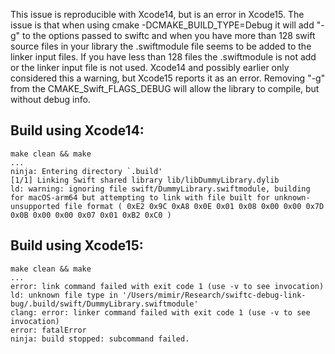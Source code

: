 This issue is reproducible with Xcode14, but is an error in Xcode15. The issue is that when using cmake -DCMAKE_BUILD_TYPE=Debug it will add "-g" to the options passed to swiftc and when you have more than 128 swift source files in your library the .swiftmodule file seems to be added to the linker input files. If you have less than 128 files the .swiftmodule is not add or the linker input file is not used. Xcode14 and possibly earlier only considered this a warning, but Xcode15 reports it as an error. Removing "-g" from the CMAKE_Swift_FLAGS_DEBUG will allow the library to compile, but without debug info.

## Build using Xcode14:

    make clean && make
    ...
    ninja: Entering directory `.build'
    [1/1] Linking Swift shared library lib/libDummyLibrary.dylib
    ld: warning: ignoring file swift/DummyLibrary.swiftmodule, building for macOS-arm64 but attempting to link with file built for unknown-unsupported file format ( 0xE2 0x9C 0xA8 0x0E 0x01 0x08 0x00 0x00 0x7D 0x0B 0x00 0x00 0x07 0x01 0xB2 0xC0 )

## Build using Xcode15:

    make clean && make
    ...
    error: link command failed with exit code 1 (use -v to see invocation)
    ld: unknown file type in '/Users/mimir/Research/swiftc-debug-link-bug/.build/swift/DummyLibrary.swiftmodule'
    clang: error: linker command failed with exit code 1 (use -v to see invocation)
    error: fatalError
    ninja: build stopped: subcommand failed.

